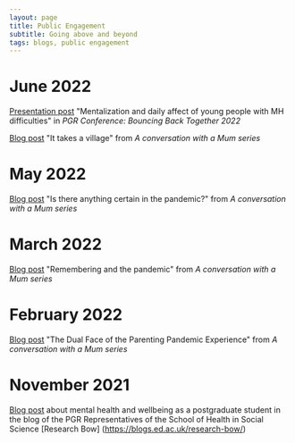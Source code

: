 ```yaml
---
layout: page
title: Public Engagement
subtitle: Going above and beyond
tags: blogs, public engagement
---
```

# June 2022
[Presentation post](assets/presentations/Koraima-MZandYoungPeople_PGRConference2022_v2.pdf) "Mentalization and daily affect of young people with MH difficulties" in _PGR Conference: Bouncing Back Together 2022_

[Blog post](https://www.butterflybabyclinic.com/parental-wellbeing-it-takes-a-village/) "It takes a village" from _A conversation with a Mum series_


# May 2022
[Blog post](https://www.butterflybabyclinic.com/is-there-anything-certain-in-the-pandemic/) "Is there anything certain in the pandemic?" from _A conversation with a Mum series_

# March 2022
[Blog post](https://www.butterflybabyclinic.com/remembering-and-the-pandemic/) "Remembering and the pandemic" from _A conversation with a Mum series_

# February 2022
[Blog post](https://www.butterflybabyclinic.com/the-dual-face-of-the-parenting-pandemic-experience/) "The Dual Face of the Parenting Pandemic Experience" from _A conversation with a Mum series_


# November 2021
[Blog post](https://blogs.ed.ac.uk/research-bow/being-aware-or-not-being-aware-that-is-the-question-mental-health-awareness-as-a-postgraduate-student/) about mental health and wellbeing as a postgraduate student in the blog of the PGR Representatives of the School of Health in Social Science [Research Bow] (https://blogs.ed.ac.uk/research-bow/)
